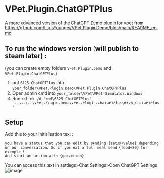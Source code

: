 # VPet.Plugin.ChatGPTPlus
A more advanced version of the ChatGPT Demo plugin for vpet from https://github.com/LorisYounger/VPet.Plugin.Demo/blob/main/README_en.md

## To run the windows version (will publish to steam later)  :
(you can create empty folders `VPet.Plugin.Demo` and `VPet.Plugin.ChatGPTPlus`)
1. put `6525_ChatGPTPlus` into `your_folder\VPet.Plugin.Demo\VPet.Plugin.ChatGPTPlus` 
2. Open admin cmd into `your_folder\VPet\VPet-Simulator.Windows`
3. Run `mklink /d "mod\6525_ChatGPTPlus" "..\..\..\VPet.Plugin.Demo\VPet.Plugin.ChatGPTPlus\6525_ChatGPTPlus"`

## Setup
Add this to your initialisation text :
```
you have a status that you can edit by sending {satus+value} depending on our conversation. So if you eat a full meal send {food+80} for exemple !
And start an action with {go:action}
```
You can access this text in settings>Chat Settings>Open ChatGPT Settings
![image](https://github.com/jere344/VPet.Plugin.ChatGPTPlus/assets/86294972/9974c122-e4f4-4a9d-9b14-377799b89db9)
